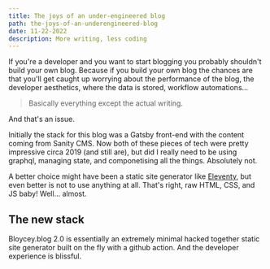 ```yaml
---
title: The joys of an under-engineered blog
path: the-joys-of-an-underengineered-blog
date: 11-22-2022
description: More writing, less coding
---
```


If you're a developer and you want to start blogging you probably shouldn't build your own blog. Because if you build your own blog the chances are that you'll get caught up worrying about the performance of the blog, the developer aesthetics, where the data is stored, workflow automations...

> Basically everything except the actual writing.

And that's an issue.

Initially the stack for this blog was a Gatsby front-end with the content coming from Sanity CMS. Now both of these pieces of tech were pretty impressive circa 2019 (and still are), but did I really need to be using graphql, managing state, and componetising all the things. Absolutely not.

A better choice might have been a static site generator like [Eleventy](https://www.11ty.dev/), but even better is not to use anything at all. That's right, raw HTML, CSS, and JS baby! Well... almost.

## The new stack

Bloycey.blog 2.0 is essentially an extremely minimal hacked together static site generator built on the fly with a github action. And the developer experience is blissful.
